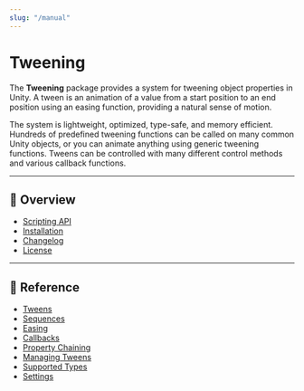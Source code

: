 ```yaml
---
slug: "/manual"
---
```


# Tweening

The **Tweening** package provides a system for tweening object properties in Unity. A tween is an animation of a value from a start position to an end position using an easing function, providing a natural sense of motion.

The system is lightweight, optimized, type-safe, and memory efficient. Hundreds of predefined tweening functions can be called on many common Unity objects, or you can animate anything using generic tweening functions. Tweens can be controlled with many different control methods and various callback functions.

<hr/>

## 📌 Overview

- [Scripting API](/api/Zigurous.Tweening)
- [Installation](/manual/installation)
- [Changelog](/changelog)
- [License](/license)

<hr/>

## 📖 Reference

- [Tweens](/manual/tweens)
- [Sequences](/manual/sequences)
- [Easing](/manual/easing)
- [Callbacks](/manual/callbacks)
- [Property Chaining](/manual/property-chaining)
- [Managing Tweens](/manual/managing-tweens)
- [Supported Types](/manual/supported-types)
- [Settings](/manual/settings)
